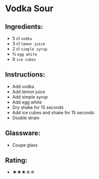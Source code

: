 # Vodka Sour

## Ingredients:
- 5 cl `vodka`
- 3 cl `lemon juice`
- 2 cl `simple syrup`
- ½ `egg white`
- 8 `ice cubes`

## Instructions:
- Add vodka
- Add lemon juice
- Add simple syrup
- Add egg white
- Dry shake for 15 seconds
- Add ice cubes and shake for 15 seconds
- Double strain

## Glassware:
- Coupe glass

## Rating:
- ★★★☆☆